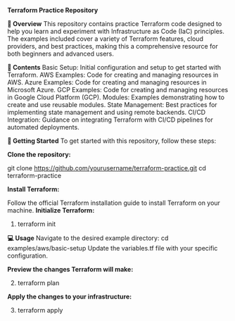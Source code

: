 **Terraform Practice Repository**

**📝 Overview**
This repository contains practice Terraform code designed to help you learn and experiment with Infrastructure as Code (IaC) principles. The examples included cover a variety of Terraform features, cloud providers, and best practices, making this a comprehensive resource for both beginners and advanced users.

**📂 Contents**
Basic Setup: Initial configuration and setup to get started with Terraform.
AWS Examples: Code for creating and managing resources in AWS.
Azure Examples: Code for creating and managing resources in Microsoft Azure.
GCP Examples: Code for creating and managing resources in Google Cloud Platform (GCP).
Modules: Examples demonstrating how to create and use reusable modules.
State Management: Best practices for implementing state management and using remote backends.
CI/CD Integration: Guidance on integrating Terraform with CI/CD pipelines for automated deployments.

**🚀 Getting Started**
To get started with this repository, follow these steps:

**Clone the repository:**

git clone https://github.com/yourusername/terraform-practice.git
cd terraform-practice

**Install Terraform:**

Follow the official Terraform installation guide to install Terraform on your machine.
**Initialize Terraform:**

1. terraform init

**💻 Usage**
Navigate to the desired example directory:
cd examples/aws/basic-setup
Update the variables.tf file with your specific configuration.

**Preview the changes Terraform will make:**

2. terraform plan

**Apply the changes to your infrastructure:**

3. terraform apply
